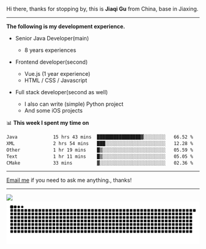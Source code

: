 Hi there, thanks for stopping by, this is **Jiaqi Gu** from China, base in Jiaxing.

---

**The following is my development experience.**

- Senior Java Developer(main)
  - 8 years experiences

- Frontend developer(second)
  - Vue.js (1 year experience)
  - HTML / CSS / Javascript
  
- Full stack developer(second as well)
  - I also can write (simple) Python project
  - And some iOS projects

📊 **This week I spent my time on**
<!--START_SECTION:waka-->

```txt
Java             15 hrs 43 mins  ████████████████▓░░░░░░░░   66.52 %
XML              2 hrs 54 mins   ███░░░░░░░░░░░░░░░░░░░░░░   12.28 %
Other            1 hr 19 mins    █▒░░░░░░░░░░░░░░░░░░░░░░░   05.59 %
Text             1 hr 11 mins    █▒░░░░░░░░░░░░░░░░░░░░░░░   05.05 %
CMake            33 mins         ▓░░░░░░░░░░░░░░░░░░░░░░░░   02.36 %
```

<!--END_SECTION:waka-->

---

[Email me](mailto:htk2klwgr@mozmail.com?subject=Hiring_from_GitHub) if you need to ask me anything., thanks!

---

![]( https://visitor-badge.glitch.me/badge?page_id=githubgujiaqi)
![]( https://github.com/droid-Q/droid-Q/raw/output/github-contribution-grid-snake.svg#gh-dark-mode-only)
